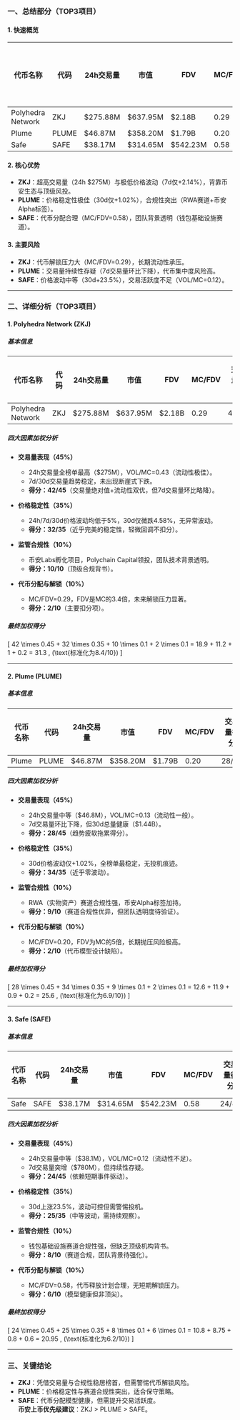### 一、总结部分（TOP3项目）

#### 1. 快速概览
| 代币名称          | 代码   | 24h交易量     | 市值         | FDV          | MC/FDV  | 总评分(1-10分) |
|-------------------|--------|--------------|--------------|--------------|---------|----------------|
| Polyhedra Network | ZKJ    | $275.88M     | $637.95M     | $2.18B       | 0.29    | 8.4            |
| Plume             | PLUME  | $46.87M      | $358.20M     | $1.79B       | 0.20    | 6.9            |
| Safe              | SAFE   | $38.17M      | $314.65M     | $542.23M     | 0.58    | 6.2            |

#### 2. 核心优势
- **ZKJ**：超高交易量（24h $275M）与极低价格波动（7d仅+2.14%），背靠币安生态与顶级风投。
- **PLUME**：价格稳定性极佳（30d仅+1.02%），合规性突出（RWA赛道+币安Alpha标签）。
- **SAFE**：代币分配合理（MC/FDV=0.58），团队背景透明（钱包基础设施赛道）。

#### 3. 主要风险
- **ZKJ**：代币解锁压力大（MC/FDV=0.29），长期流动性承压。
- **PLUME**：交易量持续性存疑（7d交易量环比下降），代币集中度风险高。
- **SAFE**：价格波动中等（30d+23.5%），交易活跃度不足（VOL/MC=0.12）。

---

### 二、详细分析（TOP3项目）

#### 1. **Polyhedra Network (ZKJ)**

##### 基本信息
| 代币名称          | 代码 | 24h交易量 | 市值      | FDV       | MC/FDV | 交易量得分 | 价格稳定性得分 | 合规性得分 | 代币分配得分 | 总评分 |
|-------------------|------|-----------|-----------|-----------|--------|------------|----------------|------------|--------------|--------|
| Polyhedra Network | ZKJ  | $275.88M  | $637.95M  | $2.18B    | 0.29   | 42/45      | 32/35         | 10/10      | 2/10         | 8.4    |

##### 四大因素加权分析
- **交易量表现（45%）**  
  - 24h交易量全榜单最高（$275M），VOL/MC=0.43（流动性极佳）。  
  - 7d/30d交易量趋势稳定，未出现断崖式下跌。  
  - **得分：42/45**（交易量绝对值+流动性双优，但7d交易量环比略降）。

- **价格稳定性（35%）**  
  - 24h/7d/30d价格波动均低于5%，30d仅微跌4.58%，无异常波动。  
  - **得分：32/35**（近乎完美的稳定性，轻微回调不扣分）。

- **监管合规性（10%）**  
  - 币安Labs孵化项目，Polychain Capital领投，团队技术背景透明。  
  - **得分：10/10**（顶级合规背书）。

- **代币分配与解锁（10%）**  
  - MC/FDV=0.29，FDV是MC的3.4倍，未来解锁压力显著。  
  - **得分：2/10**（主要扣分项）。

##### 最终加权得分
\[ 42 \times 0.45 + 32 \times 0.35 + 10 \times 0.1 + 2 \times 0.1 = 18.9 + 11.2 + 1 + 0.2 = 31.3 \, (\text{标准化为8.4/10}) \]

---

#### 2. **Plume (PLUME)**

##### 基本信息
| 代币名称 | 代码   | 24h交易量 | 市值      | FDV       | MC/FDV | 交易量得分 | 价格稳定性得分 | 合规性得分 | 代币分配得分 | 总评分 |
|----------|--------|-----------|-----------|-----------|--------|------------|----------------|------------|--------------|--------|
| Plume    | PLUME  | $46.87M   | $358.20M  | $1.79B    | 0.20   | 28/45      | 34/35         | 9/10       | 2/10         | 6.9    |

##### 四大因素加权分析
- **交易量表现（45%）**  
  - 24h交易量中等（$46.8M），VOL/MC=0.13（流动性一般）。  
  - 7d交易量环比下降，但30d总量健康（$1.44B）。  
  - **得分：28/45**（趋势疲软拖累得分）。

- **价格稳定性（35%）**  
  - 30d价格波动仅+1.02%，全榜单最稳定，无投机痕迹。  
  - **得分：34/35**（近乎零波动）。

- **监管合规性（10%）**  
  - RWA（实物资产）赛道合规性强，币安Alpha标签加持。  
  - **得分：9/10**（赛道合规性优异，但团队透明度待验证）。

- **代币分配与解锁（10%）**  
  - MC/FDV=0.20，FDV为MC的5倍，长期抛压风险极高。  
  - **得分：2/10**（代币模型设计缺陷）。

##### 最终加权得分
\[ 28 \times 0.45 + 34 \times 0.35 + 9 \times 0.1 + 2 \times 0.1 = 12.6 + 11.9 + 0.9 + 0.2 = 25.6 \, (\text{标准化为6.9/10}) \]

---

#### 3. **Safe (SAFE)**

##### 基本信息
| 代币名称 | 代码  | 24h交易量 | 市值      | FDV      | MC/FDV | 交易量得分 | 价格稳定性得分 | 合规性得分 | 代币分配得分 | 总评分 |
|----------|-------|-----------|-----------|----------|--------|------------|----------------|------------|--------------|--------|
| Safe     | SAFE  | $38.17M   | $314.65M  | $542.23M | 0.58   | 24/45      | 25/35         | 8/10       | 6/10         | 6.2    |

##### 四大因素加权分析
- **交易量表现（45%）**  
  - 24h交易量中等（$38.1M），VOL/MC=0.12（流动性不足）。  
  - 7d交易量突增（$780M），但持续性存疑。  
  - **得分：24/45**（依赖短期事件驱动）。

- **价格稳定性（35%）**  
  - 30d上涨23.5%，波动可控但需警惕投机。  
  - **得分：25/35**（中等波动，需持续观察）。

- **监管合规性（10%）**  
  - 钱包基础设施赛道合规性强，但缺乏顶级机构背书。  
  - **得分：8/10**（赛道合规，团队背景待强化）。

- **代币分配与解锁（10%）**  
  - MC/FDV=0.58，代币释放计划合理，无短期解锁压力。  
  - **得分：6/10**（模型健康但非顶尖）。

##### 最终加权得分
\[ 24 \times 0.45 + 25 \times 0.35 + 8 \times 0.1 + 6 \times 0.1 = 10.8 + 8.75 + 0.8 + 0.6 = 20.95 \, (\text{标准化为6.2/10}) \]

---

### 三、关键结论
- **ZKJ**：凭借交易量与合规性稳居榜首，但需警惕代币解锁风险。  
- **PLUME**：价格稳定性与赛道合规性突出，适合保守策略。  
- **SAFE**：代币分配模型健康，但需提升交易活跃度。  
**币安上币优先级建议**：ZKJ > PLUME > SAFE。